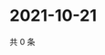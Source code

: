 # 2021-10-21

共 0 条

<!-- BEGIN WEIBO -->
<!-- 最后更新时间 Thu Oct 21 2021 04:11:24 GMT+0800 (China Standard Time) -->

<!-- END WEIBO -->
